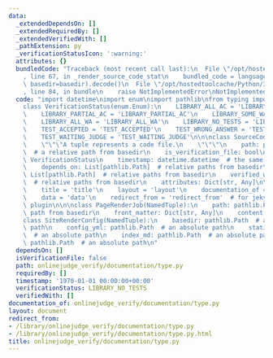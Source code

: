 ```yaml
---
data:
  _extendedDependsOn: []
  _extendedRequiredBy: []
  _extendedVerifiedWith: []
  _pathExtension: py
  _verificationStatusIcon: ':warning:'
  attributes: {}
  bundledCode: "Traceback (most recent call last):\n  File \"/opt/hostedtoolcache/Python/3.8.5/x64/lib/python3.8/site-packages/onlinejudge_verify/documentation/build.py\"\
    , line 67, in _render_source_code_stat\n    bundled_code = language.bundle(stat.path,\
    \ basedir=basedir).decode()\n  File \"/opt/hostedtoolcache/Python/3.8.5/x64/lib/python3.8/site-packages/onlinejudge_verify/languages/python.py\"\
    , line 84, in bundle\n    raise NotImplementedError\nNotImplementedError\n"
  code: "import datetime\nimport enum\nimport pathlib\nfrom typing import *\n\n\n\
    class VerificationStatus(enum.Enum):\n    LIBRARY_ALL_AC = 'LIBRARY_ALL_AC'\n\
    \    LIBRARY_PARTIAL_AC = 'LIBRARY_PARTIAL_AC'\n    LIBRARY_SOME_WA = 'LIBRARY_SOME_WA'\n\
    \    LIBRARY_ALL_WA = 'LIBRARY_ALL_WA'\n    LIBRARY_NO_TESTS = 'LIBRARY_NO_TESTS'\n\
    \    TEST_ACCEPTED = 'TEST_ACCEPTED'\n    TEST_WRONG_ANSWER = 'TEST_WRONG_ANSWER'\n\
    \    TEST_WAITING_JUDGE = 'TEST_WAITING_JUDGE'\n\n\nclass SourceCodeStat(NamedTuple):\n\
    \    \"\"\"A tuple represents a code file.\n    \"\"\"\n    path: pathlib.Path\
    \  # a relative path from basedir\n    is_verification_file: bool\n    verification_status:\
    \ VerificationStatus\n    timestamp: datetime.datetime  # the same format to timestamps.*.json\n\
    \    depends_on: List[pathlib.Path]  # relative paths from basedir\n    required_by:\
    \ List[pathlib.Path]  # relative paths from basedir\n    verified_with: List[pathlib.Path]\
    \  # relative paths from basedir\n    attributes: Dict[str, Any]\n\n\nclass FrontMatterItem(enum.Enum):\n\
    \    title = 'title'\n    layout = 'layout'\n    documentation_of = 'documentation_of'\n\
    \    data = 'data'\n    redirect_from = 'redirect_from'  # for jekyll-redirect-from\
    \ plugin\n\n\nclass PageRenderJob(NamedTuple):\n    path: pathlib.Path  # a relative\
    \ path from basedir\n    front_matter: Dict[str, Any]\n    content: bytes\n\n\n\
    class SiteRenderConfig(NamedTuple):\n    basedir: pathlib.Path  # an absolute\
    \ path\n    config_yml: pathlib.Path  # an absolute path\n    static_dir: pathlib.Path\
    \  # an absolute path\n    index_md: pathlib.Path  # an absolute path\n    destination_dir:\
    \ pathlib.Path  # an absolute path\n"
  dependsOn: []
  isVerificationFile: false
  path: onlinejudge_verify/documentation/type.py
  requiredBy: []
  timestamp: '1970-01-01 00:00:00+00:00'
  verificationStatus: LIBRARY_NO_TESTS
  verifiedWith: []
documentation_of: onlinejudge_verify/documentation/type.py
layout: document
redirect_from:
- /library/onlinejudge_verify/documentation/type.py
- /library/onlinejudge_verify/documentation/type.py.html
title: onlinejudge_verify/documentation/type.py
---
```

